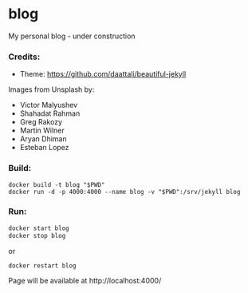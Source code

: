 # blog
My personal blog - under construction

### Credits:
- Theme: https://github.com/daattali/beautiful-jekyll

Images from Unsplash by:
- Victor Malyushev
- Shahadat Rahman
- Greg Rakozy
- Martin Wilner
- Aryan Dhiman
- Esteban Lopez

### Build:
```
docker build -t blog "$PWD"
docker run -d -p 4000:4000 --name blog -v "$PWD":/srv/jekyll blog
```

### Run:
```bash
docker start blog
docker stop blog
```
or
```bash
docker restart blog
```
Page will be available at http://localhost:4000/